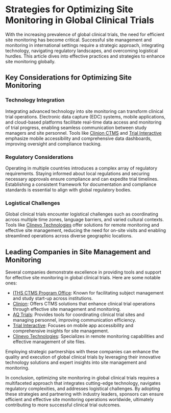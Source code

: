 # Strategies for Optimizing Site Monitoring in Global Clinical Trials

With the increasing prevalence of global clinical trials, the need for efficient site monitoring has become critical. Successful site management and monitoring in international settings require a strategic approach, integrating technology, navigating regulatory landscapes, and overcoming logistical hurdles. This article dives into effective practices and strategies to enhance site monitoring globally.

## Key Considerations for Optimizing Site Monitoring

### Technology Integration

Integrating advanced technology into site monitoring can transform clinical trial operations. Electronic data capture (EDC) systems, mobile applications, and cloud-based platforms facilitate real-time data access and monitoring of trial progress, enabling seamless communication between study managers and site personnel. Tools like [Clinion CTMS](/dir/clinion) and [Trial Interactive](/dir/trial_interactive) emphasize mobile accessibility and comprehensive data dashboards, improving oversight and compliance tracking.

### Regulatory Considerations

Operating in multiple countries introduces a complex array of regulatory requirements. Staying informed about local regulations and securing necessary approvals ensure compliance and can expedite trial timelines. Establishing a consistent framework for documentation and compliance standards is essential to align with global regulatory bodies.

### Logistical Challenges

Global clinical trials encounter logistical challenges such as coordinating across multiple time zones, language barriers, and varied cultural contexts. Tools like [Clinevo Technologies](/dir/clinevo_technologies) offer solutions for remote monitoring and effective site management, reducing the need for on-site visits and enabling streamlined operations across diverse geographic locations.

## Leading Companies in Site Management and Monitoring

Several companies demonstrate excellence in providing tools and support for effective site monitoring in global clinical trials. Here are some notable ones:

- [ITHS CTMS Program Office](/dir/iths_ctms_program_office): Known for facilitating subject management and study start-up across institutions.
- [Clinion](/dir/clinion): Offers CTMS solutions that enhance clinical trial operations through effective site management and monitoring.
- [AQ Trials](/dir/aq_trials): Provides tools for coordinating clinical trial sites and managing personnel, improving communication efficiency.
- [Trial Interactive](/dir/trial_interactive): Focuses on mobile app accessibility and comprehensive insights for site management.
- [Clinevo Technologies](/dir/clinevo_technologies): Specializes in remote monitoring capabilities and effective management of site files.

Employing strategic partnerships with these companies can enhance the quality and execution of global clinical trials by leveraging their innovative technology solutions and expert insights into site management and monitoring.

In conclusion, optimizing site monitoring in global clinical trials requires a multifaceted approach that integrates cutting-edge technology, navigates regulatory complexities, and addresses logistical challenges. By adopting these strategies and partnering with industry leaders, sponsors can ensure efficient and effective site monitoring operations worldwide, ultimately contributing to more successful clinical trial outcomes.